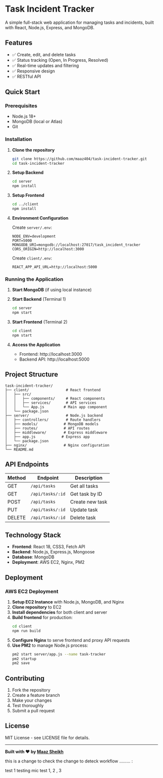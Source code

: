 # Task Incident Tracker

A simple full-stack web application for managing tasks and incidents, built with React, Node.js, Express, and MongoDB.

## Features

- ✅ Create, edit, and delete tasks
- ✅ Status tracking (Open, In Progress, Resolved)
- ✅ Real-time updates and filtering
- ✅ Responsive design
- ✅ RESTful API

## Quick Start

### Prerequisites

- Node.js 18+
- MongoDB (local or Atlas)
- Git

### Installation

1. **Clone the repository**

   ```bash
   git clone https://github.com/maaz404/task-incident-tracker.git
   cd task-incident-tracker
   ```

2. **Setup Backend**

   ```bash
   cd server
   npm install
   ```

3. **Setup Frontend**

   ```bash
   cd ../client
   npm install
   ```

4. **Environment Configuration**

   Create `server/.env`:

   ```env
   NODE_ENV=development
   PORT=5000
   MONGODB_URI=mongodb://localhost:27017/task_incident_tracker
   CORS_ORIGIN=http://localhost:3000
   ```

   Create `client/.env`:

   ```env
   REACT_APP_API_URL=http://localhost:5000
   ```

### Running the Application

1. **Start MongoDB** (if using local instance)

2. **Start Backend** (Terminal 1)

   ```bash
   cd server
   npm start
   ```

3. **Start Frontend** (Terminal 2)

   ```bash
   cd client
   npm start
   ```

4. **Access the Application**
   - Frontend: http://localhost:3000
   - Backend API: http://localhost:5000

## Project Structure

```
task-incident-tracker/
├── client/                 # React frontend
│   ├── src/
│   │   ├── components/     # React components
│   │   ├── services/       # API services
│   │   └── App.js         # Main app component
│   └── package.json
├── server/                 # Node.js backend
│   ├── controllers/        # Route handlers
│   ├── models/            # MongoDB models
│   ├── routes/            # API routes
│   ├── middleware/        # Express middleware
│   ├── app.js            # Express app
│   └── package.json
├── nginx/                 # Nginx configuration
└── README.md
```

## API Endpoints

| Method | Endpoint         | Description     |
| ------ | ---------------- | --------------- |
| GET    | `/api/tasks`     | Get all tasks   |
| GET    | `/api/tasks/:id` | Get task by ID  |
| POST   | `/api/tasks`     | Create new task |
| PUT    | `/api/tasks/:id` | Update task     |
| DELETE | `/api/tasks/:id` | Delete task     |

## Technology Stack

- **Frontend**: React 18, CSS3, Fetch API
- **Backend**: Node.js, Express.js, Mongoose
- **Database**: MongoDB
- **Deployment**: AWS EC2, Nginx, PM2

## Deployment

### AWS EC2 Deployment

1. **Setup EC2 Instance** with Node.js, MongoDB, and Nginx
2. **Clone repository** to EC2
3. **Install dependencies** for both client and server
4. **Build frontend** for production:
   ```bash
   cd client
   npm run build
   ```
5. **Configure Nginx** to serve frontend and proxy API requests
6. **Use PM2** to manage Node.js process:
   ```bash
   pm2 start server/app.js --name task-tracker
   pm2 startup
   pm2 save
   ```

## Contributing

1. Fork the repository
2. Create a feature branch
3. Make your changes
4. Test thoroughly
5. Submit a pull request

## License

MIT License - see LICENSE file for details.

---

**Built with ❤️ by [Maaz Sheikh](https://github.com/maaz404)**
 





this is a change to check the change to deteck workflow ......... :



test 1 testing mic test 1, 2 , 3
